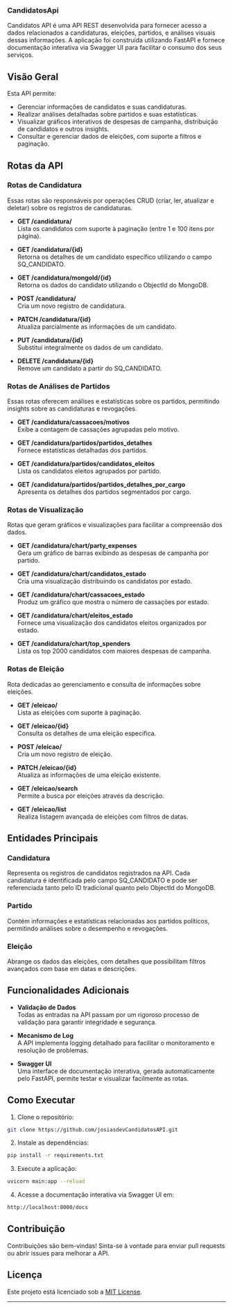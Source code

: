 ### CandidatosApi
Candidatos API é uma API REST desenvolvida para fornecer acesso a dados relacionados a candidaturas, eleições, partidos, e análises visuais dessas informações. A aplicação foi construída utilizando FastAPI e fornece documentação interativa via Swagger UI para facilitar o consumo dos seus serviços.

## Visão Geral

Esta API permite:
- Gerenciar informações de candidatos e suas candidaturas.
- Realizar análises detalhadas sobre partidos e suas estatísticas.
- Visualizar gráficos interativos de despesas de campanha, distribuição de candidatos e outros insights.
- Consultar e gerenciar dados de eleições, com suporte a filtros e paginação.

## Rotas da API

### Rotas de Candidatura
Essas rotas são responsáveis por operações CRUD (criar, ler, atualizar e deletar) sobre os registros de candidaturas.

- **GET /candidatura/**  
  Lista os candidatos com suporte à paginação (entre 1 e 100 itens por página).

- **GET /candidatura/{id}**  
  Retorna os detalhes de um candidato específico utilizando o campo SQ_CANDIDATO.

- **GET /candidatura/mongoId/{id}**  
  Retorna os dados do candidato utilizando o ObjectId do MongoDB.

- **POST /candidatura/**  
  Cria um novo registro de candidatura.

- **PATCH /candidatura/{id}**  
  Atualiza parcialmente as informações de um candidato.

- **PUT /candidatura/{id}**  
  Substitui integralmente os dados de um candidato.

- **DELETE /candidatura/{id}**  
  Remove um candidato a partir do SQ_CANDIDATO.

### Rotas de Análises de Partidos
Essas rotas oferecem análises e estatísticas sobre os partidos, permitindo insights sobre as candidaturas e revogações.

- **GET /candidatura/cassacoes/motivos**  
  Exibe a contagem de cassações agrupadas pelo motivo.

- **GET /candidatura/partidos/partidos_detalhes**  
  Fornece estatísticas detalhadas dos partidos.

- **GET /candidatura/partidos/candidatos_eleitos**  
  Lista os candidatos eleitos agrupados por partido.

- **GET /candidatura/partidos/partidos_detalhes_por_cargo**  
  Apresenta os detalhes dos partidos segmentados por cargo.

### Rotas de Visualização
Rotas que geram gráficos e visualizações para facilitar a compreensão dos dados.

- **GET /candidatura/chart/party_expenses**  
  Gera um gráfico de barras exibindo as despesas de campanha por partido.

- **GET /candidatura/chart/candidatos_estado**  
  Cria uma visualização distribuindo os candidatos por estado.

- **GET /candidatura/chart/cassacoes_estado**  
  Produz um gráfico que mostra o número de cassações por estado.

- **GET /candidatura/chart/eleitos_estado**  
  Fornece uma visualização dos candidatos eleitos organizados por estado.

- **GET /candidatura/chart/top_spenders**  
  Lista os top 2000 candidatos com maiores despesas de campanha.

### Rotas de Eleição
Rota dedicadas ao gerenciamento e consulta de informações sobre eleições.

- **GET /eleicao/**  
  Lista as eleições com suporte à paginação.

- **GET /eleicao/{id}**  
  Consulta os detalhes de uma eleição específica.

- **POST /eleicao/**  
  Cria um novo registro de eleição.

- **PATCH /eleicao/{id}**  
  Atualiza as informações de uma eleição existente.

- **GET /eleicao/search**  
  Permite a busca por eleições através da descrição.

- **GET /eleicao/list**  
  Realiza listagem avançada de eleições com filtros de datas.

## Entidades Principais

### Candidatura
Representa os registros de candidatos registrados na API. Cada candidatura é identificada pelo campo SQ_CANDIDATO e pode ser referenciada tanto pelo ID tradicional quanto pelo ObjectId do MongoDB.

### Partido
Contém informações e estatísticas relacionadas aos partidos políticos, permitindo análises sobre o desempenho e revogações.

### Eleição
Abrange os dados das eleições, com detalhes que possibilitam filtros avançados com base em datas e descrições.

## Funcionalidades Adicionais

- **Validação de Dados**  
  Todas as entradas na API passam por um rigoroso processo de validação para garantir integridade e segurança.

- **Mecanismo de Log**  
  A API implementa logging detalhado para facilitar o monitoramento e resolução de problemas.

- **Swagger UI**  
  Uma interface de documentação interativa, gerada automaticamente pelo FastAPI, permite testar e visualizar facilmente as rotas.

## Como Executar

1. Clone o repositório:
```bash
git clone https://github.com/josiasdevCandidatosAPI.git
```

2. Instale as dependências:
```bash
pip install -r requirements.txt
```

3. Execute a aplicação:
```bash
uvicorn main:app --reload
```

4. Acesse a documentação interativa via Swagger UI em:
```bash
http://localhost:8000/docs
```

## Contribuição

Contribuições são bem-vindas! Sinta-se à vontade para enviar pull requests ou abrir issues para melhorar a API.

## Licença

Este projeto está licenciado sob a [MIT License](LICENSE).

---
